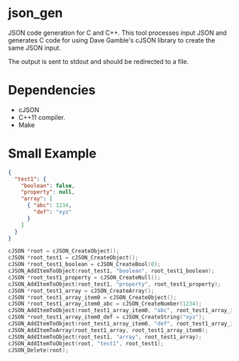 # json\_gen

JSON code generation for C and C++. This tool processes input JSON and generates
C code for using Dave Gamble's cJSON library to create the same JSON input.

The output is sent to stdout and should be redirected to a file.

# Dependencies

* cJSON
* C++11 compiler.
* Make

# Small Example

```json
{
  "test1": {
    "boolean": false,
    "property": null,
    "array": [
      { "abc": 1234,
        "def": "xyz"
      }
    ]
  }
}
```

```c
cJSON *root = cJSON_CreateObject();
cJSON *root_test1 = cJSON_CreateObject();
cJSON *root_test1_boolean = cJSON_CreateBool(0);
cJSON_AddItemToObject(root_test1, "boolean", root_test1_boolean);
cJSON *root_test1_property = cJSON_CreateNull();
cJSON_AddItemToObject(root_test1, "property", root_test1_property);
cJSON *root_test1_array = cJSON_CreateArray();
cJSON *root_test1_array_item0 = cJSON_CreateObject();
cJSON *root_test1_array_item0_abc = cJSON_CreateNumber(1234);
cJSON_AddItemToObject(root_test1_array_item0, "abc", root_test1_array_item0_abc);
cJSON *root_test1_array_item0_def = cJSON_CreateString("xyz");
cJSON_AddItemToObject(root_test1_array_item0, "def", root_test1_array_item0_def);
cJSON_AddItemToArray(root_test1_array, root_test1_array_item0);
cJSON_AddItemToObject(root_test1, "array", root_test1_array);
cJSON_AddItemToObject(root, "test1", root_test1);
cJSON_Delete(root);
```

